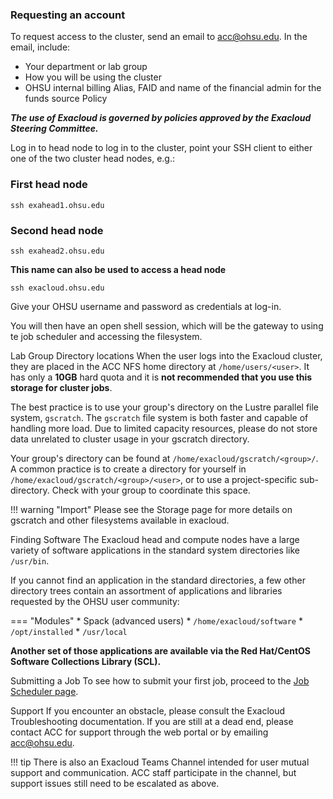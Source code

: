 ### Requesting an account
To request access to the cluster, send an email to [acc@ohsu.edu](mailto:acc@osu.edu). In the email, include:

* Your department or lab group
* How you will be using the cluster
* OHSU internal billing Alias, FAID and name of the financial admin for the funds source
Policy


***The use of Exacloud is governed by policies approved by the Exacloud Steering Committee.***

Log in to head node to log in to the cluster, point your SSH client to either one of the two cluster head nodes, e.g.:

### First head node
```
ssh exahead1.ohsu.edu
```
### Second head node
```
ssh exahead2.ohsu.edu
```

**This name can also be used to access a head node**
```
ssh exacloud.ohsu.edu
```

Give your OHSU username and password as credentials at log-in.

You will then have an open shell session, which will be the gateway to using te job scheduler and accessing the filesystem.

Lab Group Directory locations
When the user logs into the Exacloud cluster, they are placed in the ACC NFS home directory at `/home/users/<user>`. It has only a **10GB** hard quota and it is **not recommended that you use this storage for cluster jobs**.

The best practice is to use your group's directory on the Lustre parallel file system, `gscratch`. The `gscratch` file system is both faster and capable of handling more load. Due to limited capacity resources, please do not store data unrelated to cluster usage in your gscratch directory.

Your group's directory can be found at `/home/exacloud/gscratch/<group>/`. A common practice is to create a directory for yourself in `/home/exacloud/gscratch/<group>/<user>`, or to use a project-specific sub-directory. Check with your group to coordinate this space.

!!! warning "Import"
    Please see the Storage page for more details on gscratch and other filesystems available in exacloud.

Finding Software
The Exacloud head and compute nodes have a large variety of software applications in the standard system directories like `/usr/bin`.

If you cannot find an application in the standard directories, a few other directory trees contain an assortment of applications and libraries requested by the OHSU user community:


=== "Modules"
    * Spack (advanced users)
    * `/home/exacloud/software`
    * `/opt/installed`
    * `/usr/local`


**Another set of those applications are available via the Red Hat/CentOS Software Collections Library (SCL).**

Submitting a Job
To see how to submit your first job, proceed to the [Job Scheduler page]().

Support
If you encounter an obstacle, please consult the Exacloud Troubleshooting documentation. If you are still at a dead end, please contact ACC for support through the web portal or by emailing [acc@ohsu.edu](mailto:acc@osu.edu).

!!! tip
    There is also an Exacloud Teams Channel intended for user mutual support and communication. ACC staff participate in the channel, but support issues still need to be escalated as above.